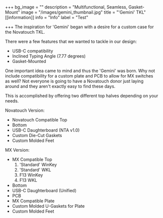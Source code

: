 +++
bg_image = ""
description = "Multifunctional, Seamless, Gasket-Mount"
image = "/images/gemini_thumbnail.jpg"
title = "'Gemini' TKL"
[[information]]
info = "Info"
label = "Test"

+++
The inspiration for 'Gemini' began with a desire for a custom case for the Novatouch TKL. 

There were a few features that we wanted to tackle in our design:

* USB-C compatibility
* Inclined Typing Angle (7.77 degrees)
* Gasket-Mounted

One important idea came to mind and thus the 'Gemini' was born. Why not include compatibility for a custom plate and PCB to allow for MX switches as well? Not everyone is going to have a Novatouch donor just laying around and they aren't exactly easy to find these days. 

This is accomplished by offering two different top halves depending on your needs. 

Novatouch Version:

* Novatouch Compatible Top
* Bottom
* USB-C Daughterboard (NTA v1.0)
* Custom Die-Cut Gaskets
* Custom Molded Feet

MX Version:

* MX Compatible Top
  1. 'Standard' WinKey
  2. 'Standard' WKL
  3. F13 WinKey
  4. F13 WKL
* Bottom
* USB-C Daughterboard (Unified)
* PCB
* MX Compatible Plate
* Custom Molded U-Gaskets for Plate
* Custom Molded Feet